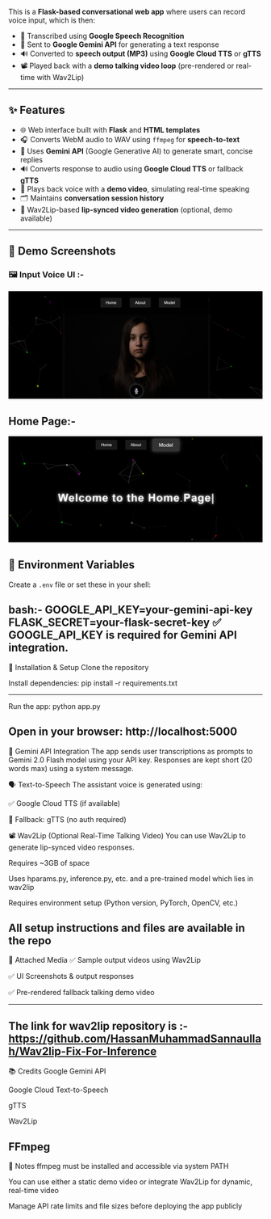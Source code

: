 
This is a **Flask-based conversational web app** where users can record voice input, which is then:

- 🎤 Transcribed using **Google Speech Recognition**
- 🤖 Sent to **Google Gemini API** for generating a text response
- 🔊 Converted to **speech output (MP3)** using **Google Cloud TTS** or **gTTS**
- 📽️ Played back with a **demo talking video loop** (pre-rendered or real-time with Wav2Lip)

---

## ✨ Features

- 🌐 Web interface built with **Flask** and **HTML templates**
- 🎧 Converts WebM audio to WAV using `ffmpeg` for **speech-to-text**
- 🧠 Uses **Gemini API** (Google Generative AI) to generate smart, concise replies
- 🔊 Converts response to audio using **Google Cloud TTS** or fallback **gTTS**
- 🧪 Plays back voice with a **demo video**, simulating real-time speaking
- 🗂️ Maintains **conversation session history**
- 🔁 Wav2Lip-based **lip-synced video generation** (optional, demo available)

---




## 📸 Demo Screenshots

### 🖼️ Input Voice UI  :-
![LLM Screenshot 1](llm1.png)

## Home Page:-
![LLM Screenshot 2](llm2.png)
## 🔑 Environment Variables

Create a `.env` file or set these in your shell:


bash:-
GOOGLE_API_KEY=your-gemini-api-key
FLASK_SECRET=your-flask-secret-key
✅ GOOGLE_API_KEY is required for Gemini API integration.
---------------------------------------------
🔧 Installation & Setup
Clone the repository

Install dependencies:
pip install -r requirements.txt

-------------------------------
Run the app:
python app.py


Open in your browser:
http://localhost:5000
------------------------------------------------
🧠 Gemini API Integration
The app sends user transcriptions as prompts to Gemini 2.0 Flash model using your API key.
Responses are kept short (20 words max) using a system message.

🗣️ Text-to-Speech
The assistant voice is generated using:

✅ Google Cloud TTS (if available)

🔁 Fallback: gTTS (no auth required)

📽️ Wav2Lip (Optional Real-Time Talking Video)
You can use Wav2Lip to generate lip-synced video responses.

Requires ~3GB of space

Uses hparams.py, inference.py, etc.  and a pre-trained model which lies in wav2lip
 
Requires environment setup (Python version, PyTorch, OpenCV, etc.)

All setup instructions and files are available in the repo
-------------------------------------------------------
📁 Attached Media
✅ Sample output videos using Wav2Lip

✅ UI Screenshots & output responses

✅ Pre-rendered fallback talking demo video


------------------------------------------


The link for wav2lip repository is :-
https://github.com/HassanMuhammadSannaullah/Wav2lip-Fix-For-Inference
----------------------------------------------------------------

📚 Credits
Google Gemini API

Google Cloud Text-to-Speech

gTTS

Wav2Lip

FFmpeg
-------------------------------------------------
📌 Notes
ffmpeg must be installed and accessible via system PATH

You can use either a static demo video or integrate Wav2Lip for dynamic, real-time video

Manage API rate limits and file sizes before deploying the app publicly

